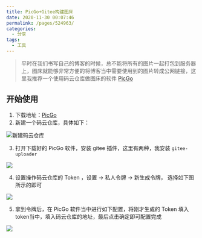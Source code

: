```yaml
---
title: PicGo+Gitee构建图床
date: 2020-11-30 00:07:46
permalink: /pages/524963/
categories:
  - 分享
tags:
  - 工具
---
```


> 平时在我们书写自己的博客的时候，总不能将所有的图片一起打包到服务器上，图床就能够非常方便的将博客当中需要使用到的图片转成公网链接，这里我推荐一个使用码云仓库做图床的软件 [PicGo](https://molunerfinn.com/PicGo/)

## 开始使用

1. 下载地址：[PicGo](https://molunerfinn.com/PicGo/)
2. 新建一个码云仓库，具体如下：

![新建码云仓库](https://dimples-yanjie.oss-cn-beijing.aliyuncs.com/blog/img/20201130001817.png)

3. 打开下载好的 PicGo 软件，安装 gitee 插件，这里有两种，我安装 `gitee-uploader`

![](https://dimples-yanjie.oss-cn-beijing.aliyuncs.com/blog/img/20201130002028.png)

4. 设置操作码云仓库的 Token ，设置 -> 私人令牌 -> 新生成令牌， 选择如下图所示的即可

![](https://dimples-yanjie.oss-cn-beijing.aliyuncs.com/blog/img/20201130002234.png)

5. 拿到令牌后，在 PicGo 软件当中进行如下配置，将刚才生成的 Token 填入 token当中，填入码云仓库的地址，最后点击确定即可配置完成

![](https://dimples-yanjie.oss-cn-beijing.aliyuncs.com/blog/img/20201130002356.png)